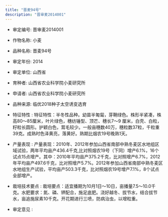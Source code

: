 ```yaml
---
title: "晋麦94号"
description: "晋审麦2014001"
---
```

* 审定编号:  晋审麦2014001

*  作物名称:  小麦

*  品种名称:  晋麦94号

*  审定年份:  2014

*  审定单位:  山西省

* 育种者:  山西省农业科学院小麦研究所

*  申请者:  山西省农业科学院小麦研究所

*  品种来源:  临优2018种子太空诱变选育


*  特征特性 : 
特征特性：半冬性品种。幼苗半匍匐，芽鞘绿色。株形半紧凑，株高80～85厘米，叶片绿色，穗纺锤型、顶芒、穗长7～9 厘米，白壳、白粒，籽粒长圆形。护颖白色，茸毛较少。一般亩穗数40万，穗粒数37粒，千粒重39克。成熟时色泽黄亮，落黄好。熟期比烟农19号晚熟1天。

 
*  产量表现 : 
产量表现：2010年、2012年参加山西省南部中熟冬麦区水地组区域试验，两年平均亩产436.4千克,比对照烟农19号（下同）增产6.1%，16个试点15点增产。其中：2010年平均亩产375.2千克，比对照增产6.7%，2012年平均亩产497.6千克，比对照增产5.7%。2012年参加山西省南部中熟冬麦区水地组生产试验，平均亩产503.3千克，比对照烟农19号增产7.1%，8个试点全部增产。



*  栽培技术要点 : 
栽培要点：适宜播期为10月1日～10日，亩播量7.5～10.0千克。水肥要求：氮、磷、钾配合，施足底肥。浇好越冬、拔节水，结合拔节水，亩追施尿素10千克。开花期进行三喷，防病治虫，以增粒重。


*  审定意见 : 

